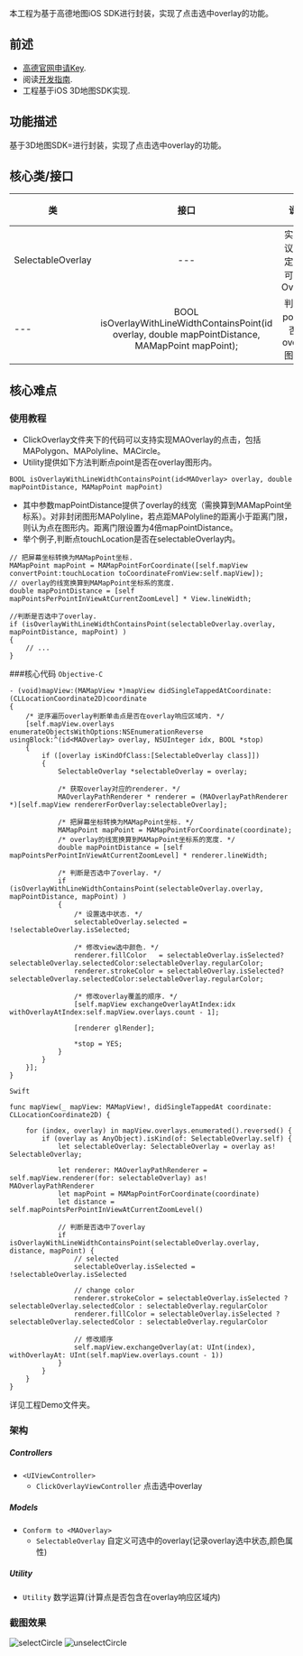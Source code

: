 本工程为基于高德地图iOS SDK进行封装，实现了点击选中overlay的功能。
## 前述 ##
- [高德官网申请Key](http://lbs.amap.com/dev/#/).
- 阅读[开发指南](http://lbs.amap.com/api/ios-sdk/summary/).
- 工程基于iOS 3D地图SDK实现.

## 功能描述 ##
基于3D地图SDK=进行封装，实现了点击选中overlay的功能。

## 核心类/接口 ##
| 类    | 接口  | 说明   | 版本  |
| -----|:-----:|:-----:|:-----:|
| SelectableOverlay	| --- | 实现<MAOverlay>协议，自定义的可选中Overlay | --- |
| ---	| BOOL isOverlayWithLineWidthContainsPoint(id<MAOverlay> overlay, double mapPointDistance, MAMapPoint mapPoint); | 判断点point是否在overlay图形内 | --- |

## 核心难点 ##

### 使用教程

- ClickOverlay文件夹下的代码可以支持实现MAOverlay的点击，包括MAPolygon、MAPolyline、MACircle。
- Utility提供如下方法判断点point是否在overlay图形内。

```
BOOL isOverlayWithLineWidthContainsPoint(id<MAOverlay> overlay, double mapPointDistance, MAMapPoint mapPoint)
```
- 其中参数mapPointDistance提供了overlay的线宽（需换算到MAMapPoint坐标系）。对非封闭图形MAPolyline，若点距MAPolyline的距离小于距离门限，则认为点在图形内。距离门限设置为4倍mapPointDistance。
- 举个例子,判断点touchLocation是否在selectableOverlay内。

```
// 把屏幕坐标转换为MAMapPoint坐标.
MAMapPoint mapPoint = MAMapPointForCoordinate([self.mapView convertPoint:touchLocation toCoordinateFromView:self.mapView]);
// overlay的线宽换算到MAMapPoint坐标系的宽度.
double mapPointDistance = [self mapPointsPerPointInViewAtCurrentZoomLevel] * View.lineWidth;
              
//判断是否选中了overlay.
if (isOverlayWithLineWidthContainsPoint(selectableOverlay.overlay, mapPointDistance, mapPoint) )
{
    // ... 
}
```

###核心代码
`Objective-C`
```
- (void)mapView:(MAMapView *)mapView didSingleTappedAtCoordinate:(CLLocationCoordinate2D)coordinate
{
    /* 逆序遍历overlay判断单击点是否在overlay响应区域内. */
    [self.mapView.overlays enumerateObjectsWithOptions:NSEnumerationReverse usingBlock:^(id<MAOverlay> overlay, NSUInteger idx, BOOL *stop)
    {
        if ([overlay isKindOfClass:[SelectableOverlay class]])
        {
            SelectableOverlay *selectableOverlay = overlay;

            /* 获取overlay对应的renderer. */
            MAOverlayPathRenderer * renderer = (MAOverlayPathRenderer *)[self.mapView rendererForOverlay:selectableOverlay];

            /* 把屏幕坐标转换为MAMapPoint坐标. */
            MAMapPoint mapPoint = MAMapPointForCoordinate(coordinate);
            /* overlay的线宽换算到MAMapPoint坐标系的宽度. */
            double mapPointDistance = [self mapPointsPerPointInViewAtCurrentZoomLevel] * renderer.lineWidth;

            /* 判断是否选中了overlay. */
            if (isOverlayWithLineWidthContainsPoint(selectableOverlay.overlay, mapPointDistance, mapPoint) )
            {
                /* 设置选中状态. */
                selectableOverlay.selected = !selectableOverlay.isSelected;

                /* 修改view选中颜色. */
                renderer.fillColor   = selectableOverlay.isSelected? selectableOverlay.selectedColor:selectableOverlay.regularColor;
                renderer.strokeColor = selectableOverlay.isSelected? selectableOverlay.selectedColor:selectableOverlay.regularColor;

                /* 修改overlay覆盖的顺序. */
                [self.mapView exchangeOverlayAtIndex:idx withOverlayAtIndex:self.mapView.overlays.count - 1];

                [renderer glRender];

                *stop = YES;
            }
        }
    }];
}

```

`Swift`
```
func mapView(_ mapView: MAMapView!, didSingleTappedAt coordinate: CLLocationCoordinate2D) {

    for (index, overlay) in mapView.overlays.enumerated().reversed() {
        if (overlay as AnyObject).isKind(of: SelectableOverlay.self) {
            let selectableOverlay: SelectableOverlay = overlay as! SelectableOverlay;

            let renderer: MAOverlayPathRenderer = self.mapView.renderer(for: selectableOverlay) as! MAOverlayPathRenderer
            let mapPoint = MAMapPointForCoordinate(coordinate)
            let distance = self.mapPointsPerPointInViewAtCurrentZoomLevel()

            // 判断是否选中了overlay
            if isOverlayWithLineWidthContainsPoint(selectableOverlay.overlay, distance, mapPoint) {
                // selected
                selectableOverlay.isSelected = !selectableOverlay.isSelected

                // change color
                renderer.strokeColor = selectableOverlay.isSelected ? selectableOverlay.selectedColor : selectableOverlay.regularColor
                renderer.fillColor = selectableOverlay.isSelected ? selectableOverlay.selectedColor : selectableOverlay.regularColor

                // 修改顺序
                self.mapView.exchangeOverlay(at: UInt(index), withOverlayAt: UInt(self.mapView.overlays.count - 1))
            }
        }
    }
}

```

详见工程Demo文件夹。

### 架构

##### Controllers
- `<UIViewController>`
  * `ClickOverlayViewController` 点击选中overlay


##### Models

* `Conform to <MAOverlay>`
  - `SelectableOverlay` 自定义可选中的overlay(记录overlay选中状态,颜色属性)

##### Utility

* `Utility` 数学运算(计算点是否包含在overlay响应区域内)

### 截图效果

![selectCircle](https://raw.githubusercontent.com/amap-demo/iOS-selectable-overlay/master/iOS_Selectable_Overlay/Resources/selectCircle.png)
![unselectCircle](https://raw.githubusercontent.com/amap-demo/iOS-selectable-overlay/master/iOS_Selectable_Overlay/Resources/unselectCircle.png)

